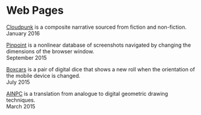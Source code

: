 # Web Pages

[Cloudpunk](https://rnnsn.github.io/Web-Pages/cloudpunk/) is a composite narrative sourced from fiction and non-fiction.  
January 2016

[Pinpoint](https://rnnsn.github.io/Web-Pages/pinpoint/) is a nonlinear database of screenshots navigated by changing the dimensions of the browser window.  
September 2015

[Boxcars](https://rnnsn.github.io/Web-Pages/boxcars/) is a pair of digital dice that shows a new roll when the orientation of the mobile device is changed.  
July 2015

[AINPC](https://rnnsn.github.io/Web-Pages/ainpc/) is a translation from analogue to digital geometric drawing techniques.  
March 2015
